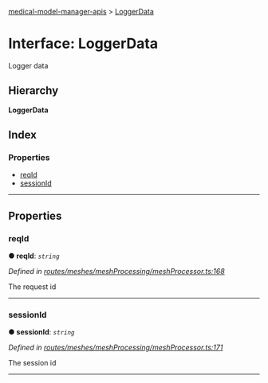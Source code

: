 [medical-model-manager-apis](../README.md) > [LoggerData](../interfaces/loggerdata.md)

# Interface: LoggerData

Logger data

## Hierarchy

**LoggerData**

## Index

### Properties

* [reqId](loggerdata.md#reqid)
* [sessionId](loggerdata.md#sessionid)

---

## Properties

<a id="reqid"></a>

###  reqId

**● reqId**: *`string`*

*Defined in [routes/meshes/meshProcessing/meshProcessor.ts:168](https://github.com/drryanjames/medical-model-management-apis/blob/8ee5c63/src/routes/meshes/meshProcessing/meshProcessor.ts#L168)*

The request id

___
<a id="sessionid"></a>

###  sessionId

**● sessionId**: *`string`*

*Defined in [routes/meshes/meshProcessing/meshProcessor.ts:171](https://github.com/drryanjames/medical-model-management-apis/blob/8ee5c63/src/routes/meshes/meshProcessing/meshProcessor.ts#L171)*

The session id

___

